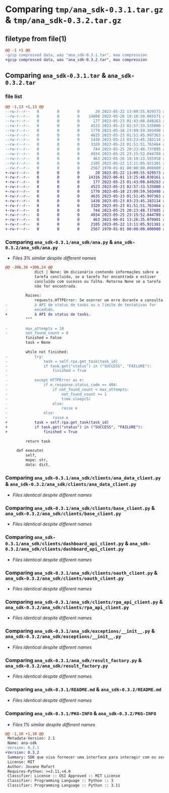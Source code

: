 # Comparing `tmp/ana_sdk-0.3.1.tar.gz` & `tmp/ana_sdk-0.3.2.tar.gz`

## filetype from file(1)

```diff
@@ -1 +1 @@
-gzip compressed data, was "ana_sdk-0.3.1.tar", max compression
+gzip compressed data, was "ana_sdk-0.3.2.tar", max compression
```

## Comparing `ana_sdk-0.3.1.tar` & `ana_sdk-0.3.2.tar`

### file list

```diff
@@ -1,13 +1,13 @@
--rw-r--r--   0        0        0       20 2023-05-22 13:09:55.929573 ana_sdk-0.3.1/ana_sdk/__init__.py
--rw-r--r--   0        0        0    14808 2023-05-26 19:18:50.065571 ana_sdk-0.3.1/ana_sdk/ana.py
--rw-r--r--   0        0        0      177 2023-05-23 01:43:08.849263 ana_sdk-0.3.1/ana_sdk/clients/__init__.py
--rw-r--r--   0        0        0     4523 2023-05-23 02:57:33.535000 ana_sdk-0.3.1/ana_sdk/clients/ana_data_client.py
--rw-r--r--   0        0        0     1770 2023-05-18 23:09:59.503498 ana_sdk-0.3.1/ana_sdk/clients/base_client.py
--rw-r--r--   0        0        0     4635 2023-05-23 01:51:45.997363 ana_sdk-0.3.1/ana_sdk/clients/dashboard_api_client.py
--rw-r--r--   0        0        0     1438 2023-05-23 03:23:45.283114 ana_sdk-0.3.1/ana_sdk/clients/oauth_client.py
--rw-r--r--   0        0        0     3320 2023-05-23 01:51:51.763464 ana_sdk-0.3.1/ana_sdk/clients/rpa_api_client.py
--rw-r--r--   0        0        0      744 2023-05-25 20:23:48.737805 ana_sdk-0.3.1/ana_sdk/exceptions/__init__.py
--rw-r--r--   0        0        0     4934 2023-05-25 23:15:52.044789 ana_sdk-0.3.1/ana_sdk/result_factory.py
--rw-r--r--   0        0        0      463 2023-05-26 19:19:33.555958 ana_sdk-0.3.1/pyproject.toml
--rw-r--r--   0        0        0     2105 2023-05-22 13:11:05.921381 ana_sdk-0.3.1/README.md
--rw-r--r--   0        0        0     2567 1970-01-01 00:00:00.000000 ana_sdk-0.3.1/PKG-INFO
+-rw-r--r--   0        0        0       20 2023-05-22 13:09:55.929573 ana_sdk-0.3.2/ana_sdk/__init__.py
+-rw-r--r--   0        0        0    14316 2023-06-01 13:25:48.030161 ana_sdk-0.3.2/ana_sdk/ana.py
+-rw-r--r--   0        0        0      177 2023-05-23 01:43:08.849263 ana_sdk-0.3.2/ana_sdk/clients/__init__.py
+-rw-r--r--   0        0        0     4523 2023-05-23 02:57:33.535000 ana_sdk-0.3.2/ana_sdk/clients/ana_data_client.py
+-rw-r--r--   0        0        0     1770 2023-05-18 23:09:59.503498 ana_sdk-0.3.2/ana_sdk/clients/base_client.py
+-rw-r--r--   0        0        0     4635 2023-05-23 01:51:45.997363 ana_sdk-0.3.2/ana_sdk/clients/dashboard_api_client.py
+-rw-r--r--   0        0        0     1438 2023-05-23 03:23:45.283114 ana_sdk-0.3.2/ana_sdk/clients/oauth_client.py
+-rw-r--r--   0        0        0     3320 2023-05-23 01:51:51.763464 ana_sdk-0.3.2/ana_sdk/clients/rpa_api_client.py
+-rw-r--r--   0        0        0      744 2023-05-25 20:23:48.737805 ana_sdk-0.3.2/ana_sdk/exceptions/__init__.py
+-rw-r--r--   0        0        0     4934 2023-05-25 23:15:52.044789 ana_sdk-0.3.2/ana_sdk/result_factory.py
+-rw-r--r--   0        0        0      463 2023-06-01 13:26:35.079901 ana_sdk-0.3.2/pyproject.toml
+-rw-r--r--   0        0        0     2105 2023-05-22 13:11:05.921381 ana_sdk-0.3.2/README.md
+-rw-r--r--   0        0        0     2567 1970-01-01 00:00:00.000000 ana_sdk-0.3.2/PKG-INFO
```

### Comparing `ana_sdk-0.3.1/ana_sdk/ana.py` & `ana_sdk-0.3.2/ana_sdk/ana.py`

 * *Files 3% similar despite different names*

```diff
@@ -306,38 +306,24 @@
             dict | None: Um dicionário contendo informações sobre a
             tarefa concluída, se a tarefa for encontrada e estiver
             concluída com sucesso ou falha. Retorna None se a tarefa
             não for encontrada.
 
         Raises:
             requests.HTTPError: Se ocorrer um erro durante a consulta
-            à API de status de tasks ou o limite de tentativas for
-            excedido.
+            à API de status de tasks.
         """
 
-        max_attempts = 10
-        not_found_count = 0
         finished = False
         task = None
 
         while not finished:
-            try:
-                task = self.rpa.get_task(task_id)
-                if task.get("status") in ("SUCCESS", "FAILURE"):
-                    finished = True
-            
-            except HTTPError as e:
-                if e.response.status_code == 404:
-                    if not_found_count < max_attempts:
-                        not_found_count += 1
-                        time.sleep(5)
-                    else:
-                        raise e
-                else:
-                    raise e
+            task = self.rpa.get_task(task_id)
+            if task.get("status") in ("SUCCESS", "FAILURE"):
+                finished = True
 
         return task
 
     def execute(
         self,
         mope: str,
         data: dict,
```

### Comparing `ana_sdk-0.3.1/ana_sdk/clients/ana_data_client.py` & `ana_sdk-0.3.2/ana_sdk/clients/ana_data_client.py`

 * *Files identical despite different names*

### Comparing `ana_sdk-0.3.1/ana_sdk/clients/base_client.py` & `ana_sdk-0.3.2/ana_sdk/clients/base_client.py`

 * *Files identical despite different names*

### Comparing `ana_sdk-0.3.1/ana_sdk/clients/dashboard_api_client.py` & `ana_sdk-0.3.2/ana_sdk/clients/dashboard_api_client.py`

 * *Files identical despite different names*

### Comparing `ana_sdk-0.3.1/ana_sdk/clients/oauth_client.py` & `ana_sdk-0.3.2/ana_sdk/clients/oauth_client.py`

 * *Files identical despite different names*

### Comparing `ana_sdk-0.3.1/ana_sdk/clients/rpa_api_client.py` & `ana_sdk-0.3.2/ana_sdk/clients/rpa_api_client.py`

 * *Files identical despite different names*

### Comparing `ana_sdk-0.3.1/ana_sdk/exceptions/__init__.py` & `ana_sdk-0.3.2/ana_sdk/exceptions/__init__.py`

 * *Files identical despite different names*

### Comparing `ana_sdk-0.3.1/ana_sdk/result_factory.py` & `ana_sdk-0.3.2/ana_sdk/result_factory.py`

 * *Files identical despite different names*

### Comparing `ana_sdk-0.3.1/README.md` & `ana_sdk-0.3.2/README.md`

 * *Files identical despite different names*

### Comparing `ana_sdk-0.3.1/PKG-INFO` & `ana_sdk-0.3.2/PKG-INFO`

 * *Files 1% similar despite different names*

```diff
@@ -1,10 +1,10 @@
 Metadata-Version: 2.1
 Name: ana-sdk
-Version: 0.3.1
+Version: 0.3.2
 Summary: SDK que visa fornecer uma interface para interagir com os serviços ANA.
 License: MIT
 Author: Jovane Mafort
 Requires-Python: >=3.11,<4.0
 Classifier: License :: OSI Approved :: MIT License
 Classifier: Programming Language :: Python :: 3
 Classifier: Programming Language :: Python :: 3.11
```

